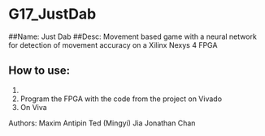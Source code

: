 # G17_JustDab
##Name: Just Dab
##Desc: Movement based game with a neural network for detection of movement accuracy on a Xilinx Nexys 4 FPGA
## How to use:
1. 
2. Program the FPGA with the code from the project on Vivado
3. On Viva

Authors:
Maxim Antipin
Ted (Mingyi) Jia
Jonathan Chan
